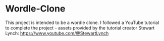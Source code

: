 # Wordle-Clone

This project is intended to be a wordle clone. I followed a YouTube tutorial to complete the project - assets provided by the tutorial creator Stewart Lynch: https://www.youtube.com/@StewartLynch
